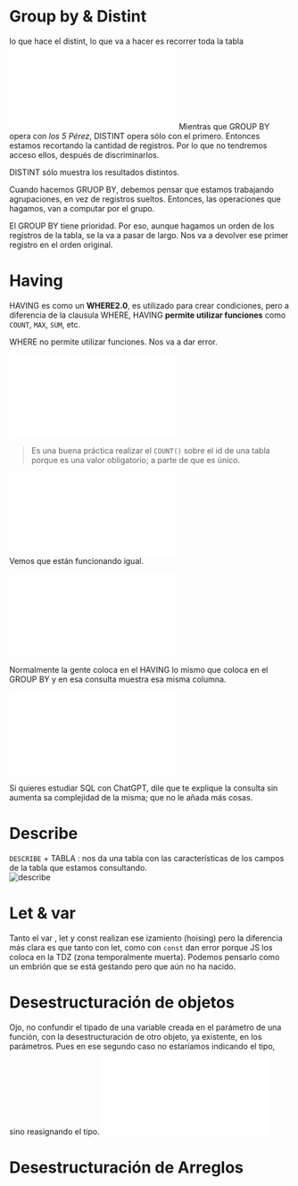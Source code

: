 # Group by & Distint
lo que hace el distint, lo que va a hacer es recorrer toda la tabla
![ED2025-05-12_09.05.11](ED2025-05-12_09.05.11.md)
Mientras que GROUP BY opera con *los 5 Pérez*, DISTINT opera sólo con el primero. Entonces estamos recortando la cantidad de registros. Por lo que no tendremos acceso ellos, después de discriminarlos.

DISTINT sólo muestra los resultados distintos.

Cuando hacemos GRUOP BY, debemos pensar que estamos trabajando agrupaciones, en vez de registros sueltos. Entonces, las operaciones que hagamos, van a computar por el grupo.

El GROUP BY tiene prioridad. Por eso, aunque hagamos un orden de los registros de la tabla, se la va a pasar de largo. Nos va a devolver ese primer registro en el orden original.

# Having
HAVING es como un **WHERE2.0**, es utilizado para crear condiciones, pero a diferencia de la clausula WHERE, HAVING **permite utilizar funciones** como `COUNT`, `MAX`, `SUM`, etc.

WHERE no permite utilizar funciones. Nos va a dar error.

![ED2025-05-12_09.34.16](ED2025-05-12_09.34.16.md)

> Es una buena práctica realizar el `COUNT()` sobre el id de una tabla porque es una valor obligatorio; a parte de que es único.

![ED2025-05-12_09.59.09|450](ED2025-05-12_09.59.09.md)  
Vemos que están funcionando igual.

![ED2025-05-12_10.04.09|500](ED2025-05-12_10.04.09.md)

Normalmente la gente coloca en el HAVING lo mismo que coloca en el GROUP BY y en esa consulta muestra esa misma columna. 

![ED2025-05-12_10.15.15|500](ED2025-05-12_10.15.15.md)

Si quieres estudiar SQL con ChatGPT, dile que te explique la consulta sin aumenta sa complejidad de la misma; que no le añada más cosas.

# Describe
`DESCRIBE` + TABLA : nos da una tabla con las características de los campos de la tabla que estamos consultando.  
![describe](Pasted%20image%2020250512121454.png)


# Let & var
Tanto el var , let y const realizan ese izamiento (hoising) pero la diferencia más clara es que tanto con let, como con `const` dan error porque JS los coloca en la TDZ (zona temporalmente muerta). Podemos pensarlo como un embrión que se está gestando pero que aún no ha nacido.

# Desestructuración de objetos  
Ojo, no confundir el tipado de una variable creada en el parámetro de una función, con la desestructuración de otro objeto, ya existente, en los parámetros. Pues en ese segundo caso no estaríamos indicando el tipo, sino reasignando el tipo.
![ED2025-05-12_13.21.52|550](ED2025-05-12_13.21.52.md)

# Desestructuración de Arreglos 